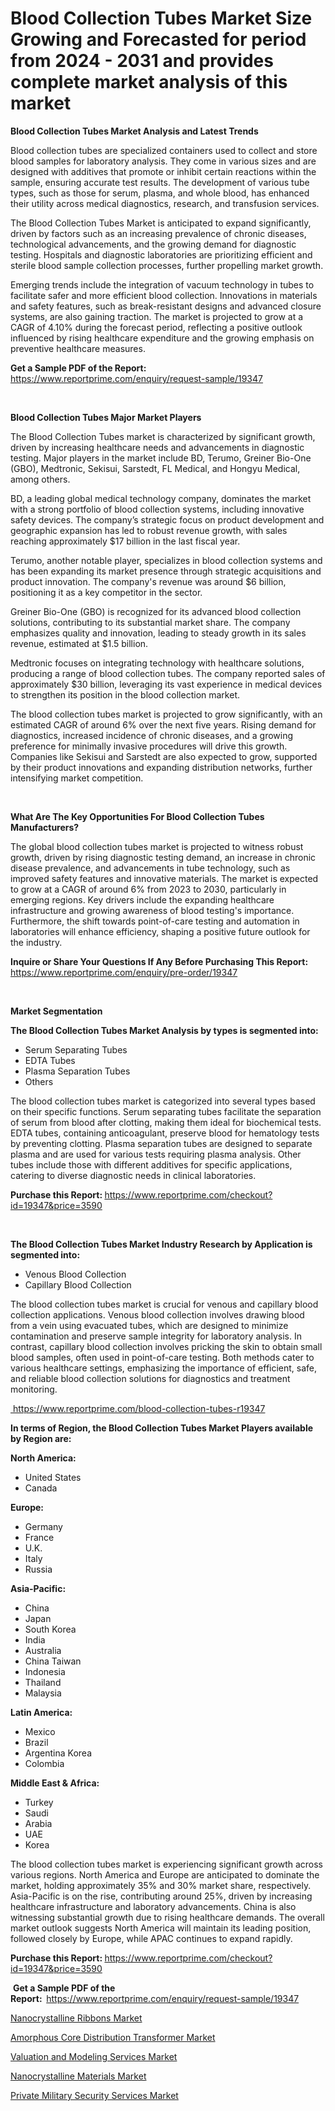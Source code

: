 <p><h1>Blood Collection Tubes Market Size Growing and Forecasted for period from 2024 - 2031 and provides complete market analysis of this market</h1></p><p><strong>Blood Collection Tubes Market Analysis and Latest Trends</strong></p>
<p><p>Blood collection tubes are specialized containers used to collect and store blood samples for laboratory analysis. They come in various sizes and are designed with additives that promote or inhibit certain reactions within the sample, ensuring accurate test results. The development of various tube types, such as those for serum, plasma, and whole blood, has enhanced their utility across medical diagnostics, research, and transfusion services.</p><p>The Blood Collection Tubes Market is anticipated to expand significantly, driven by factors such as an increasing prevalence of chronic diseases, technological advancements, and the growing demand for diagnostic testing. Hospitals and diagnostic laboratories are prioritizing efficient and sterile blood sample collection processes, further propelling market growth. </p><p>Emerging trends include the integration of vacuum technology in tubes to facilitate safer and more efficient blood collection. Innovations in materials and safety features, such as break-resistant designs and advanced closure systems, are also gaining traction. The market is projected to grow at a CAGR of 4.10% during the forecast period, reflecting a positive outlook influenced by rising healthcare expenditure and the growing emphasis on preventive healthcare measures.</p></p>
<p><strong>Get a Sample PDF of the Report:&nbsp;</strong> <a href="https://www.reportprime.com/enquiry/request-sample/19347?utm_campaign=1105&utm_medium=2&utm_source=Github&utm_content=ia&utm_term=28112024&utm_id=blood-collection-tubes">https://www.reportprime.com/enquiry/request-sample/19347</a></p>
<p>&nbsp;</p>
<p><strong>Blood Collection Tubes Major Market Players</strong></p>
<p><p>The Blood Collection Tubes market is characterized by significant growth, driven by increasing healthcare needs and advancements in diagnostic testing. Major players in the market include BD, Terumo, Greiner Bio-One (GBO), Medtronic, Sekisui, Sarstedt, FL Medical, and Hongyu Medical, among others.</p><p>BD, a leading global medical technology company, dominates the market with a strong portfolio of blood collection systems, including innovative safety devices. The company’s strategic focus on product development and geographic expansion has led to robust revenue growth, with sales reaching approximately $17 billion in the last fiscal year.</p><p>Terumo, another notable player, specializes in blood collection systems and has been expanding its market presence through strategic acquisitions and product innovation. The company's revenue was around $6 billion, positioning it as a key competitor in the sector.</p><p>Greiner Bio-One (GBO) is recognized for its advanced blood collection solutions, contributing to its substantial market share. The company emphasizes quality and innovation, leading to steady growth in its sales revenue, estimated at $1.5 billion.</p><p>Medtronic focuses on integrating technology with healthcare solutions, producing a range of blood collection tubes. The company reported sales of approximately $30 billion, leveraging its vast experience in medical devices to strengthen its position in the blood collection market.</p><p>The blood collection tubes market is projected to grow significantly, with an estimated CAGR of around 6% over the next five years. Rising demand for diagnostics, increased incidence of chronic diseases, and a growing preference for minimally invasive procedures will drive this growth. Companies like Sekisui and Sarstedt are also expected to grow, supported by their product innovations and expanding distribution networks, further intensifying market competition.</p></p>
<p>&nbsp;</p>
<p><strong>What Are The Key Opportunities For Blood Collection Tubes Manufacturers?</strong></p>
<p><p>The global blood collection tubes market is projected to witness robust growth, driven by rising diagnostic testing demand, an increase in chronic disease prevalence, and advancements in tube technology, such as improved safety features and innovative materials. The market is expected to grow at a CAGR of around 6% from 2023 to 2030, particularly in emerging regions. Key drivers include the expanding healthcare infrastructure and growing awareness of blood testing's importance. Furthermore, the shift towards point-of-care testing and automation in laboratories will enhance efficiency, shaping a positive future outlook for the industry.</p></p>
<p><strong>Inquire or Share Your Questions If Any Before Purchasing This Report:</strong> <a href="https://www.reportprime.com/enquiry/pre-order/19347?utm_campaign=1105&utm_medium=2&utm_source=Github&utm_content=ia&utm_term=28112024&utm_id=blood-collection-tubes">https://www.reportprime.com/enquiry/pre-order/19347</a></p>
<p>&nbsp;</p>
<p><strong>Market Segmentation</strong></p>
<p><strong>The Blood Collection Tubes Market Analysis by types is segmented into:</strong></p>
<p><ul><li>Serum Separating Tubes</li><li>EDTA Tubes</li><li>Plasma Separation Tubes</li><li>Others</li></ul></p>
<p><p>The blood collection tubes market is categorized into several types based on their specific functions. Serum separating tubes facilitate the separation of serum from blood after clotting, making them ideal for biochemical tests. EDTA tubes, containing anticoagulant, preserve blood for hematology tests by preventing clotting. Plasma separation tubes are designed to separate plasma and are used for various tests requiring plasma analysis. Other tubes include those with different additives for specific applications, catering to diverse diagnostic needs in clinical laboratories.</p></p>
<p><strong>Purchase this Report:&nbsp;</strong><a href="https://www.reportprime.com/checkout?id=19347&price=3590&utm_campaign=1105&utm_medium=2&utm_source=Github&utm_content=ia&utm_term=28112024&utm_id=blood-collection-tubes">https://www.reportprime.com/checkout?id=19347&price=3590</a></p>
<p>&nbsp;</p>
<p><strong>The Blood Collection Tubes Market Industry Research by Application is segmented into:</strong></p>
<p><ul><li>Venous Blood Collection</li><li>Capillary Blood Collection</li></ul></p>
<p><p>The blood collection tubes market is crucial for venous and capillary blood collection applications. Venous blood collection involves drawing blood from a vein using evacuated tubes, which are designed to minimize contamination and preserve sample integrity for laboratory analysis. In contrast, capillary blood collection involves pricking the skin to obtain small blood samples, often used in point-of-care testing. Both methods cater to various healthcare settings, emphasizing the importance of efficient, safe, and reliable blood collection solutions for diagnostics and treatment monitoring.</p></p>
<p><a href="https://www.reportprime.com/blood-collection-tubes-r19347?utm_campaign=1105&utm_medium=2&utm_source=Github&utm_content=ia&utm_term=28112024&utm_id=blood-collection-tubes">&nbsp;https://www.reportprime.com/blood-collection-tubes-r19347</a></p>
<p><strong>In terms of Region, the Blood Collection Tubes Market Players available by Region are:</strong></p>
<p>
    <p> <strong> North America: </strong>
        <ul>
            <li>United States</li>
            <li>Canada</li>
        </ul>
        </p> 
    <p> <strong> Europe: </strong>
        <ul>
            <li>Germany</li>
            <li>France</li>
            <li>U.K.</li>
            <li>Italy</li>
            <li>Russia</li>
        </ul>
        </p> 
    <p> <strong> Asia-Pacific: </strong>
        <ul>
            <li>China</li>
            <li>Japan</li>
            <li>South Korea</li>
            <li>India</li>
            <li>Australia</li>
            <li>China Taiwan</li>
            <li>Indonesia</li>
            <li>Thailand</li>
            <li>Malaysia</li>
        </ul>
        </p> 
    <p> <strong> Latin America: </strong>
        <ul>
            <li>Mexico</li>
            <li>Brazil</li>
            <li>Argentina Korea</li>
            <li>Colombia</li>
        </ul>
        </p> 
    <p> <strong> Middle East & Africa: </strong>
        <ul>
            <li>Turkey</li>
            <li>Saudi</li>
            <li>Arabia</li>
            <li>UAE</li>
            <li>Korea</li>
        </ul>
    </p>
    </p>
<p><p>The blood collection tubes market is experiencing significant growth across various regions. North America and Europe are anticipated to dominate the market, holding approximately 35% and 30% market share, respectively. Asia-Pacific is on the rise, contributing around 25%, driven by increasing healthcare infrastructure and laboratory advancements. China is also witnessing substantial growth due to rising healthcare demands. The overall market outlook suggests North America will maintain its leading position, followed closely by Europe, while APAC continues to expand rapidly.</p></p>
<p><strong>Purchase this Report: </strong><a href="https://www.reportprime.com/checkout?id=19347&price=3590&utm_campaign=1105&utm_medium=2&utm_source=Github&utm_content=ia&utm_term=28112024&utm_id=blood-collection-tubes">https://www.reportprime.com/checkout?id=19347&price=3590</a></p>
<p>&nbsp;<strong>Get a Sample PDF of the Report:&nbsp;&nbsp;</strong><a href="https://www.reportprime.com/enquiry/request-sample/19347?utm_campaign=1105&utm_medium=2&utm_source=Github&utm_content=ia&utm_term=28112024&utm_id=blood-collection-tubes">https://www.reportprime.com/enquiry/request-sample/19347</a></p>
<p><strong></strong></p>
<p><p><a href="https://www.linkedin.com/pulse/thorough-examination-size-dynamics-expected-growth-nanocrystalline-c0zve?utm_campaign=1105&utm_medium=2&utm_source=Github&utm_content=ia&utm_term=28112024&utm_id=blood-collection-tubes">Nanocrystalline Ribbons Market</a></p><p><a href="https://www.linkedin.com/pulse/amorphous-core-distribution-transformer-m-mkt-wired-4rkif?utm_campaign=1105&utm_medium=2&utm_source=Github&utm_content=ia&utm_term=28112024&utm_id=blood-collection-tubes">Amorphous Core Distribution Transformer Market</a></p><p><a href="https://issuu.com/reportprime-2/docs/valuation-and-modeling-services-mar_e4cf01494cedcd?utm_campaign=1105&utm_medium=2&utm_source=Github&utm_content=ia&utm_term=28112024&utm_id=blood-collection-tubes">Valuation and Modeling Services Market</a></p><p><a href="https://www.linkedin.com/pulse/market-growth-revenue-projections-nanocrystalline-materials-nfxgf?utm_campaign=1105&utm_medium=2&utm_source=Github&utm_content=ia&utm_term=28112024&utm_id=blood-collection-tubes">Nanocrystalline Materials Market</a></p><p><a href="https://issuu.com/reportprime-2/docs/private-military-security-services-_754cf6a4ae6a01?utm_campaign=1105&utm_medium=2&utm_source=Github&utm_content=ia&utm_term=28112024&utm_id=blood-collection-tubes">Private Military Security Services Market</a></p></p>